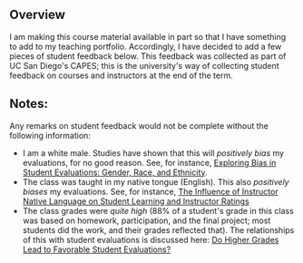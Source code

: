 ## Overview
I am making this course material available in part so that I have something to add to my teaching portfolio. Accordingly, I have decided to add a few pieces of student feedback below. This feedback was collected as part of UC San Diego's CAPES; this is the university's way of collecting student feedback on courses and instructors at the end of the term. 

## Notes:
Any remarks on student feedback would not be complete without the following information: 
- I am a white male. Studies have shown that this will *positively bias* my evaluations, for no good reason. See, for instance, [Exploring Bias in Student Evaluations: Gender, Race, and Ethnicity](https://www.cambridge.org/core/journals/ps-political-science-and-politics/article/exploring-bias-in-student-evaluations-gender-race-and-ethnicity/91670F6003965C5646680D314CF02FA4). 
-  The class was taught in my native tongue (English). This also *positively biases* my evaluations. See, for instance, [The Influence of Instructor Native Language on Student Learning and Instructor Ratings](https://www.jstor.org/stable/40326049?seq=1#metadata_info_tab_contents)
-  The class grades were *quite high* (88% of a student's grade in this class was based on homework, participation, and the final project; most students did the work, and their grades reflected that). The relationships of this with student evaluations is discussed here: [Do Higher Grades Lead to Favorable Student Evaluations?](https://www.jstor.org/stable/30042630?seq=1#metadata_info_tab_contents)

